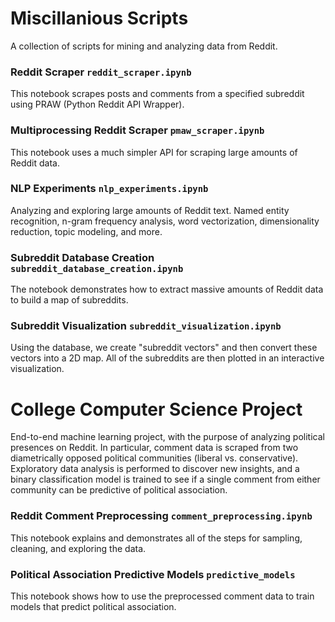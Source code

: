 # Miscillanious Scripts

A collection of scripts for mining and analyzing data from Reddit. 

### Reddit Scraper `reddit_scraper.ipynb`

This notebook scrapes posts and comments from a specified subreddit using PRAW (Python Reddit API Wrapper).

### Multiprocessing Reddit Scraper `pmaw_scraper.ipynb`

This notebook uses a much simpler API for scraping large amounts of Reddit data. 

### NLP Experiments `nlp_experiments.ipynb`

Analyzing and exploring large amounts of Reddit text. Named entity recognition, n-gram frequency analysis, word vectorization, dimensionality reduction, topic modeling, and more. 

### Subreddit Database Creation `subreddit_database_creation.ipynb`

The notebook demonstrates how to extract massive amounts of Reddit data to build a map of subreddits.

### Subreddit Visualization `subreddit_visualization.ipynb`

Using the database, we create "subreddit vectors" and then convert these vectors into a 2D map. All of the subreddits are then plotted in an interactive visualization. 

# College Computer Science Project

End-to-end machine learning project, with the purpose of analyzing political presences on Reddit. In particular, comment data is scraped from two diametrically opposed political communities (liberal vs. conservative). Exploratory data analysis is performed to discover new insights, and a binary classification model is trained to see if a single comment from either community can be predictive of political association.

### Reddit Comment Preprocessing `comment_preprocessing.ipynb`

This notebook explains and demonstrates all of the steps for sampling, cleaning, and exploring the data. 

### Political Association Predictive Models `predictive_models`

This notebook shows how to use the preprocessed comment data to train models that predict political association. 
